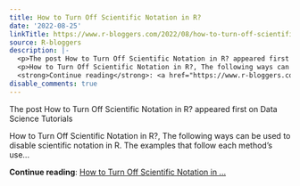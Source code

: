 ```yaml
---
title: How to Turn Off Scientific Notation in R?
date: '2022-08-25'
linkTitle: https://www.r-bloggers.com/2022/08/how-to-turn-off-scientific-notation-in-r/
source: R-bloggers
description: |-
  <p>The post How to Turn Off Scientific Notation in R? appeared first on Data Science Tutorials</p>
  <p>How to Turn Off Scientific Notation in R?, The following ways can be used to disable scientific notation in R. The examples that follow each method’s use...</p>
  <strong>Continue reading</strong>: <a href="https://www.r-bloggers.com/2022/08/how-to-turn-off-scientific-notation-in-r/">How to Turn Off Scientific Notation in ...
disable_comments: true
---
```

<p>The post How to Turn Off Scientific Notation in R? appeared first on Data Science Tutorials</p>
<p>How to Turn Off Scientific Notation in R?, The following ways can be used to disable scientific notation in R. The examples that follow each method’s use...</p>
<strong>Continue reading</strong>: <a href="https://www.r-bloggers.com/2022/08/how-to-turn-off-scientific-notation-in-r/">How to Turn Off Scientific Notation in ...